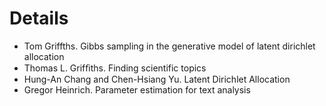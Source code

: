 # Details #

  * Tom Griffths. Gibbs sampling in the generative model of latent dirichlet allocation
  * Thomas L. Grifﬁths. Finding scientific topics
  * Hung-An Chang and Chen-Hsiang Yu. Latent Dirichlet Allocation
  * Gregor Heinrich. Parameter estimation for text analysis